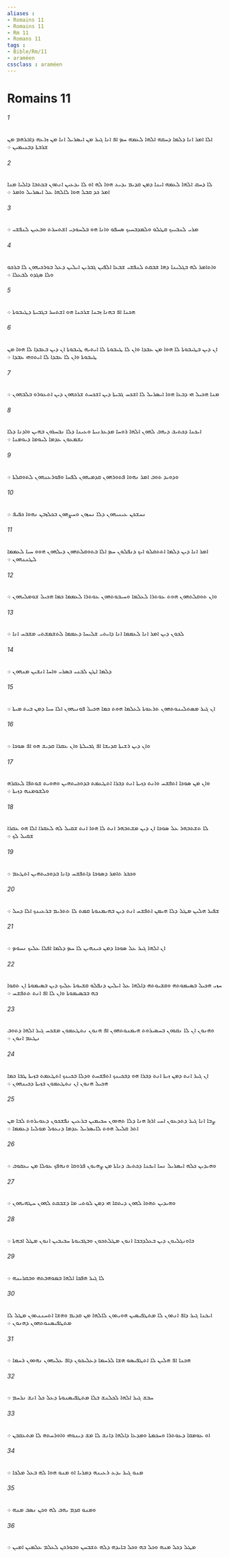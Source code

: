 ```yaml
---
aliases : 
- Romains 11
- Romains 11
- Rm 11
- Romans 11
tags : 
- Bible/Rm/11
- araméen
cssclass : araméen
---
```


# Romains 11

###### 1
ܐܠܐ ܐܡܪ ܐܢܐ ܕܠܡܐ ܕܚܩܗ ܐܠܗܐ ܠܥܡܗ ܚܤ ܐܦ ܐܢܐ ܓܝܪ ܡܢ ܐܝܤܪܝܠ ܐܢܐ ܡܢ ܙܪܥܗ ܕܐܒܪܗܡ ܡܢ ܫܪܒܬܐ ܕܒܢܝܡܝܢ ܀
###### 2
ܠܐ ܕܚܩ ܐܠܗܐ ܠܥܡܗ ܐܝܢܐ ܕܡܢ ܩܕܝܡ ܝܕܝܥ ܗܘܐ ܠܗ ܐܘ ܠܐ ܝܕܥܝܢ ܐܢܬܘܢ ܒܟܬܒܐ ܕܐܠܝܐ ܡܢܐ ܐܡܪ ܟܕ ܩܒܠ ܗܘܐ ܠܐܠܗܐ ܥܠ ܐܝܤܪܝܠ ܘܐܡܪ ܀
###### 3
ܡܪܝ ܠܢܒܝܝܟ ܩܛܠܘ ܘܠܡܕܒܚܝܟ ܤܚܦܘ ܘܐܢܐ ܗܘ ܒܠܚܘܕܝ ܐܫܬܚܪܬ ܘܒܥܝܢ ܠܢܦܫܝ ܀
###### 4
ܘܐܬܐܡܪ ܠܗ ܒܓܠܝܢܐ ܕܗܐ ܫܒܩܬ ܠܢܦܫܝ ܫܒܥܐ ܐܠܦܝܢ ܓܒܪܝܢ ܐܝܠܝܢ ܕܥܠ ܒܘܪܟܝܗܘܢ ܠܐ ܒܪܟܘ ܘܠܐ ܤܓܕܘ ܠܒܥܠܐ ܀
###### 5
ܗܟܢܐ ܐܦ ܒܗܢܐ ܙܒܢܐ ܫܪܟܢܐ ܗܘ ܐܫܬܚܪ ܒܓܒܝܬܐ ܕܛܝܒܘܬܐ ܀
###### 6
ܐܢ ܕܝܢ ܒܛܝܒܘܬܐ ܠܐ ܗܘܐ ܡܢ ܥܒܕܐ ܘܐܢ ܠܐ ܛܝܒܘܬܐ ܠܐ ܐܝܬܝܗ ܛܝܒܘܬܐ ܐܢ ܕܝܢ ܒܥܒܕܐ ܠܐ ܗܘܐ ܡܢ ܛܝܒܘܬܐ ܘܐܢ ܠܐ ܥܒܕܐ ܠܐ ܐܝܬܘܗܝ ܥܒܕܐ ܀
###### 7
ܡܢܐ ܗܟܝܠ ܗܝ ܕܒܥܐ ܗܘܐ ܐܝܤܪܝܠ ܠܐ ܐܫܟܚ ܓܒܝܬܐ ܕܝܢ ܐܫܟܚܬ ܫܪܟܗܘܢ ܕܝܢ ܐܬܥܘܪܘ ܒܠܒܗܘܢ ܀
###### 8
ܐܝܟܢܐ ܕܟܬܝܒ ܕܝܗܒ ܠܗܘܢ ܐܠܗܐ ܪܘܚܐ ܡܕܥܪܢܝܬܐ ܘܥܝܢܐ ܕܠܐ ܢܒܚܪܘܢ ܒܗܝܢ ܘܐܕܢܐ ܕܠܐ ܢܫܡܥܘܢ ܥܕܡܐ ܠܝܘܡܐ ܕܝܘܡܢܐ ܀
###### 9
ܘܕܘܝܕ ܬܘܒ ܐܡܪ ܢܗܘܐ ܦܬܘܪܗܘܢ ܩܕܡܝܗܘܢ ܠܦܚܐ ܘܦܘܪܥܢܗܘܢ ܠܬܘܩܠܬܐ ܀
###### 10
ܢܚܫܟܢ ܥܝܢܝܗܘܢ ܕܠܐ ܢܚܙܘܢ ܘܚܨܗܘܢ ܒܟܠܙܒܢ ܢܗܘܐ ܟܦܝܦ ܀
###### 11
ܐܡܪ ܐܢܐ ܕܝܢ ܕܠܡܐ ܐܬܬܩܠܘ ܐܝܟ ܕܢܦܠܘܢ ܚܤ ܐܠܐ ܒܬܘܩܠܬܗܘܢ ܕܝܠܗܘܢ ܗܘܘ ܚܝܐ ܠܥܡܡܐ ܠܛܢܢܗܘܢ ܀
###### 12
ܘܐܢ ܬܘܩܠܬܗܘܢ ܗܘܬ ܥܘܬܪܐ ܠܥܠܡܐ ܘܚܝܒܘܬܗܘܢ ܥܘܬܪܐ ܠܥܡܡܐ ܟܡܐ ܗܟܝܠ ܫܘܡܠܝܗܘܢ ܀
###### 13
ܠܟܘܢ ܕܝܢ ܐܡܪ ܐܢܐ ܠܥܡܡܐ ܐܢܐ ܕܐܝܬܝ ܫܠܝܚܐ ܕܥܡܡܐ ܠܬܫܡܫܬܝ ܡܫܒܚ ܐܢܐ ܀
###### 14
ܕܠܡܐ ܐܛܢ ܠܒܢܝ ܒܤܪܝ ܘܐܚܐ ܐܢܫܝܢ ܡܢܗܘܢ ܀
###### 15
ܐܢ ܓܝܪ ܡܤܬܠܝܢܘܬܗܘܢ ܬܪܥܘܬܐ ܠܥܠܡܐ ܗܘܬ ܟܡܐ ܗܟܝܠ ܦܘܢܝܗܘܢ ܐܠܐ ܚܝܐ ܕܡܢ ܒܝܬ ܡܝܬܐ ܀
###### 16
ܘܐܢ ܕܝܢ ܪܫܝܬܐ ܩܕܝܫܐ ܐܦ ܓܒܝܠܬܐ ܘܐܢ ܥܩܪܐ ܩܕܝܫ ܗܘ ܐܦ ܤܘܟܐ ܀
###### 17
ܘܐܢ ܡܢ ܤܘܟܐ ܐܬܦܫܚ ܘܐܢܬ ܕܙܝܬܐ ܐܢܬ ܕܒܪܐ ܐܬܛܥܡܬ ܒܕܘܟܝܬܗܝܢ ܘܗܘܝܬ ܫܘܬܦܐ ܠܥܩܪܗ ܘܠܫܘܡܢܗ ܕܙܝܬܐ ܀
###### 18
ܠܐ ܬܫܬܒܗܪ ܥܠ ܤܘܟܐ ܐܢ ܕܝܢ ܡܫܬܒܗܪ ܐܢܬ ܠܐ ܗܘܐ ܐܢܬ ܫܩܝܠ ܠܗ ܠܥܩܪܐ ܐܠܐ ܗܘ ܥܩܪܐ ܫܩܝܠ ܠܟ ܀
###### 19
ܘܟܒܪ ܬܐܡܪ ܕܤܘܟܐ ܕܐܬܦܫܚ ܕܐܢܐ ܒܕܘܟܝܬܗܝܢ ܐܬܛܥܡ ܀
###### 20
ܫܦܝܪ ܗܠܝܢ ܡܛܠ ܕܠܐ ܗܝܡܢ ܐܬܦܫܚ ܐܢܬ ܕܝܢ ܒܗܝܡܢܘܬܐ ܩܡܬ ܠܐ ܬܬܪܝܡ ܒܪܥܝܢܟ ܐܠܐ ܕܚܠ ܀
###### 21
ܐܢ ܐܠܗܐ ܓܝܪ ܥܠ ܤܘܟܐ ܕܡܢ ܟܝܢܗܝܢ ܠܐ ܚܤ ܕܠܡܐ ܐܦܠܐ ܥܠܝܟ ܢܚܘܤ ܀
###### 22
ܚܙܝ ܗܟܝܠ ܒܤܝܡܘܬܗ ܘܩܫܝܘܬܗ ܕܐܠܗܐ ܥܠ ܐܝܠܝܢ ܕܢܦܠܘ ܩܫܝܘܬܐ ܥܠܝܟ ܕܝܢ ܒܤܝܡܘܬܐ ܐܢ ܬܩܘܐ ܒܗ ܒܒܤܝܡܘܬܐ ܘܐܢ ܠܐ ܐܦ ܐܢܬ ܬܬܦܫܚ ܀
###### 23
ܘܗܢܘܢ ܐܢ ܠܐ ܢܩܘܘܢ ܒܚܤܝܪܘܬ ܗܝܡܢܘܬܗܘܢ ܐܦ ܗܢܘܢ ܢܬܛܥܡܘܢ ܡܫܟܚ ܓܝܪ ܐܠܗܐ ܕܬܘܒ ܢܛܥܡ ܐܢܘܢ ܀
###### 24
ܐܢ ܓܝܪ ܐܢܬ ܕܡܢ ܙܝܬܐ ܐܢܬ ܕܒܪܐ ܗܘ ܕܒܟܝܢܟ ܐܬܦܫܚܬ ܘܕܠܐ ܒܟܝܢܟ ܐܬܛܥܡܬ ܒܙܝܬܐ ܛܒܐ ܟܡܐ ܗܟܝܠ ܗܢܘܢ ܐܢ ܢܬܛܥܡܘܢ ܒܙܝܬܐ ܕܟܝܢܗܘܢ ܀
###### 25
ܨܒܐ ܐܢܐ ܓܝܪ ܕܬܕܥܘܢ ܐܚܝ ܐܪܙܐ ܗܢܐ ܕܠܐ ܬܗܘܘܢ ܚܟܝܡܝܢ ܒܪܥܝܢ ܢܦܫܟܘܢ ܕܥܘܝܪܘܬ ܠܒܐ ܡܢ ܐܬܪ ܩܠܝܠ ܗܘܬ ܠܐܝܤܪܝܠ ܥܕܡܐ ܕܢܥܘܠ ܡܘܠܝܐ ܕܥܡܡܐ ܀
###### 26
ܘܗܝܕܝܢ ܟܠܗ ܐܝܤܪܝܠ ܢܚܐ ܐܝܟܢܐ ܕܟܬܝܒ ܕܢܐܬܐ ܡܢ ܨܗܝܘܢ ܦܪܘܩܐ ܘܢܗܦܟ ܥܘܠܐ ܡܢ ܝܥܩܘܒ ܀
###### 27
ܘܗܝܕܝܢ ܬܗܘܐ ܠܗܘܢ ܕܝܬܩܐ ܗܝ ܕܡܢ ܠܘܬܝ ܡܐ ܕܫܒܩܬ ܠܗܘܢ ܚܛܗܝܗܘܢ ܀
###### 28
ܒܐܘܢܓܠܝܘܢ ܕܝܢ ܒܥܠܕܒܒܐ ܐܢܘܢ ܡܛܠܬܟܘܢ ܘܒܓܒܝܘܬܐ ܚܒܝܒܝܢ ܐܢܘܢ ܡܛܠ ܐܒܗܬܐ ܀
###### 29
ܠܐ ܓܝܪ ܗܦܟܐ ܐܠܗܐ ܒܡܘܗܒܬܗ ܘܒܩܪܝܢܗ ܀
###### 30
ܐܝܟܢܐ ܓܝܪ ܕܐܦ ܐܢܬܘܢ ܠܐ ܡܬܛܦܝܤܝܢ ܗܘܝܬܘܢ ܠܐܠܗܐ ܡܢ ܩܕܝܡ ܘܗܫܐ ܐܬܚܢܢܬܘܢ ܡܛܠ ܠܐ ܡܬܛܦܝܤܢܘܬܗܘܢ ܕܗܢܘܢ ܀
###### 31
ܗܟܢܐ ܐܦ ܗܠܝܢ ܠܐ ܐܬܛܦܝܤܘ ܗܫܐ ܠܪܚܡܐ ܕܥܠܝܟܘܢ ܕܐܦ ܥܠܝܗܘܢ ܢܗܘܘܢ ܪܚܡܐ ܀
###### 32
ܚܒܫ ܓܝܪ ܐܠܗܐ ܠܟܠܢܫ ܒܠܐ ܡܬܛܦܝܤܢܘܬܐ ܕܥܠ ܟܠ ܐܢܫ ܢܪܚܡ ܀
###### 33
ܐܘ ܥܘܡܩܐ ܕܥܘܬܪܐ ܘܚܟܡܬܐ ܘܡܕܥܐ ܕܐܠܗܐ ܕܐܢܫ ܠܐ ܡܫ ܕܝܢܘܗܝ ܘܐܘܪܚܬܗ ܠܐ ܡܬܥܩܒܢ ܀
###### 34
ܡܢܘ ܓܝܪ ܝܕܥ ܪܥܝܢܗ ܕܡܪܝܐ ܐܘ ܡܢܘ ܗܘܐ ܠܗ ܒܥܠ ܡܠܟܐ ܀
###### 35
ܘܡܢܘ ܩܕܡ ܝܗܒ ܠܗ ܘܟܢ ܢܤܒ ܡܢܗ ܀
###### 36
ܡܛܠ ܕܟܠ ܡܢܗ ܘܟܠ ܒܗ ܘܟܠ ܒܐܝܕܗ ܕܠܗ ܬܫܒܚܢ ܘܒܘܪܟܢ ܠܥܠܡ ܥܠܡܝܢ ܐܡܝܢ ܀
